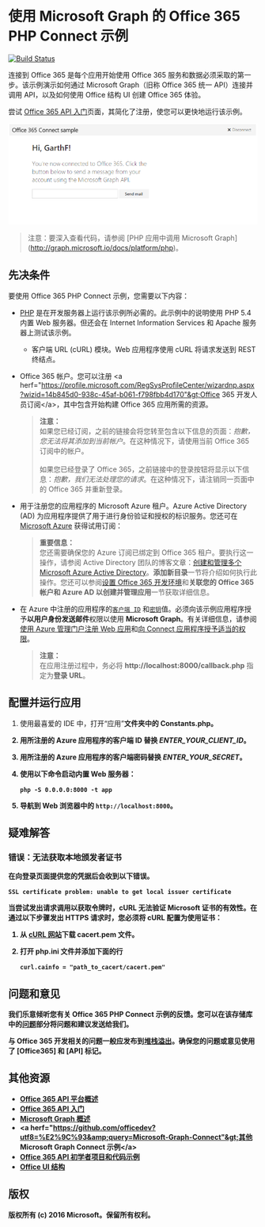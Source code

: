 # 使用 Microsoft Graph 的 Office 365 PHP Connect 示例

[![Build Status](https://travis-ci.org/microsoftgraph/php-connect-rest-sample.svg?branch=master)](https://travis-ci.org/microsoftgraph/php-connect-rest-sample)

连接到 Office 365 是每个应用开始使用 Office 365 服务和数据必须采取的第一步。该示例演示如何通过 Microsoft Graph（旧称 Office 365 统一 API）连接并调用 API，以及如何使用 Office 结构 UI 创建 Office 365 体验。

尝试 [Office 365 API 入门](http://dev.office.com/getting-started/office365apis?platform=option-php#setup)页面，其简化了注册，使您可以更快地运行该示例。

![Office 365 PHP Connect 示例的屏幕截图](../readme-images/O365-PHP-Microsoft-Graph-Connect.png)

> 注意：要深入查看代码，请参阅 [PHP 应用中调用 Microsoft Graph] (http://graph.microsoft.io/docs/platform/php)。


## 先决条件

要使用 Office 365 PHP Connect 示例，您需要以下内容：

* [PHP](http://php.net/) 是在开发服务器上运行该示例所必需的。此示例中的说明使用 PHP 5.4 内置 Web 服务器。但还会在 Internet Information Services 和 Apache 服务器上测试该示例。
	* 客户端 URL (cURL) 模块。Web 应用程序使用 cURL 将请求发送到 REST 终结点。 
* Office 365 帐户。您可以注册 &lt;a herf="https://profile.microsoft.com/RegSysProfileCenter/wizardnp.aspx?wizid=14b845d0-938c-45af-b061-f798fbb4d170"&gt;Office 365 开发人员订阅&lt;/a&gt;，其中包含开始构建 Office 365 应用所需的资源。

     > **注意：**<br />
     如果您已经订阅，之前的链接会将您转至包含以下信息的页面：*抱歉，您无法将其添加到当前帐户*。在这种情况下，请使用当前 Office 365 订阅中的帐户。<br /><br />
     如果您已经登录了 Office 365，之前链接中的登录按钮将显示以下信息：*抱歉，我们无法处理您的请求*。在这种情况下，请注销同一页面中的 Office 365 并重新登录。
* 用于注册您的应用程序的 Microsoft Azure 租户。Azure Active Directory (AD) 为应用程序提供了用于进行身份验证和授权的标识服务。您还可在 [Microsoft Azure](https://account.windowsazure.com/SignUp) 获得试用订阅：

     > **重要信息：**<br />
     您还需要确保您的 Azure 订阅已绑定到 Office 365 租户。要执行这一操作，请参阅 Active Directory 团队的博客文章：[创建和管理多个 Microsoft Azure Active Directory](http://blogs.technet.com/b/ad/archive/2013/11/08/creating-and-managing-multiple-windows-azure-active-directories.aspx)。**添加新目录**一节将介绍如何执行此操作。您还可以参阅[设置 Office 365 开发环境](ht5ps://msdn.microsoft.com/office/office365/howto/setup-development-environment#bk_CreateAzureSubscription)和**关联您的 Office 365 帐户和 Azure AD 以创建并管理应用**一节获取详细信息。
* 在 Azure 中注册的应用程序的[```客户端 ID```](app/Constants.php#L29) 和[```密钥```](app/Constants.php#L30)值。必须向该示例应用程序授予**以用户身份发送邮件**权限以使用 **Microsoft Graph**。有关详细信息，请参阅[使用 Azure 管理门户注册 Web 应用](https://msdn.microsoft.com/office/office365/HowTo/add-common-consent-manually#bk_RegisterServerApp)和[向 Connect 应用程序授予适当的权限](https://github.com/OfficeDev/O365-PHP-Microsoft-Graph-Connect/wiki/Grant-permissions-to-the-Connect-application-in-Azure)。

     > **注意：**<br />
     在应用注册过程中，务必将 **http://localhost:8000/callback.php** 指定为**登录 URL**。

## 配置并运行应用

1. 使用最喜爱的 IDE 中，打开“应用”<b />文件夹中的 **Constants.php**。
2. 用所注册的 Azure 应用程序的客户端 ID 替换 *ENTER_YOUR_CLIENT_ID*。
3. 用所注册的 Azure 应用程序的客户端密码替换 *ENTER_YOUR_SECRET*。
4. 使用以下命令启动内置 Web 服务器：
    ```
    php -S 0.0.0.0:8000 -t app
    ```
    
5. 导航到 Web 浏览器中的 ```http://localhost:8000```。

## 疑难解答

### 错误：无法获取本地颁发者证书

在向登录页面提供您的凭据后会收到以下错误。
```
SSL certificate problem: unable to get local issuer certificate
```

当尝试发出请求调用以获取令牌时，cURL 无法验证 Microsoft 证书的有效性。在通过以下步骤发出 HTTPS 请求时，您必须将 cURL 配置为使用证书：  

1. 从 [cURL 网站](http://curl.haxx.se/docs/caextract.html)下载 cacert.pem 文件。 
2. 打开 php.ini 文件并添加下面的行

	```
	curl.cainfo = "path_to_cacert/cacert.pem"
	```

## 问题和意见

我们乐意倾听您有关 Office 365 PHP Connect 示例的反馈。您可以在该存储库中的[问题](https://github.com/OfficeDev/O365-PHP-Microsoft-Graph-Connect/issues)部分将问题和建议发送给我们。

与 Office 365 开发相关的问题一般应发布到[堆栈溢出](http://stackoverflow.com/questions/tagged/Office365+API)。确保您的问题或意见使用了 [Office365] 和 [API] 标记。
  
## 其他资源

* [Office 365 API 平台概述](https://msdn.microsoft.com/office/office365/howto/platform-development-overview)
* [Office 365 API 入门](http://dev.office.com/getting-started/office365apis)
* [Microsoft Graph 概述](http://graph.microsoft.io/)
* &lt;a herf="https://github.com/officedev?utf8=%E2%9C%93&amp;query=Microsoft-Graph-Connect"&gt;其他 Microsoft Graph Connect 示例&lt;/a&gt;
* [Office 365 API 初学者项目和代码示例](https://msdn.microsoft.com/office/office365/howto/starter-projects-and-code-samples)
* [Office UI 结构](https://github.com/OfficeDev/Office-UI-Fabric)

## 版权
版权所有 (c) 2016 Microsoft。保留所有权利。


